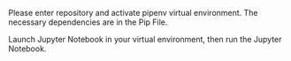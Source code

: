Please enter repository and activate pipenv virtual environment. The necessary dependencies are in the Pip File.

Launch Jupyter Notebook in your virtual environment, then run the Jupyter Notebook.